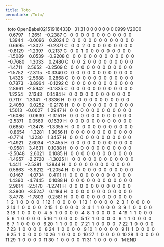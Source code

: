 ```yaml
---
title: Toto
permalink: /Toto/
---
```


`
`toto OpenBabel02151916433D
`
`31 31 0 0 0 0 0 0 0 0999 V2000
`
`   0.6797    1.2651   -0.2387 C   0  0  0  0  0  0  0  0  0  0  0  0`
`   1.3944   -0.0096    0.2024 C   0  0  0  0  0  0  0  0  0  0  0  0`
`   0.6695   -1.3027   -0.2371 C   0  0  2  0  0  0  0  0  0  0  0  0`
`  -0.8129   -1.2397    0.2137 C   0  0  1  0  0  0  0  0  0  0  0  0`
`  -1.5089    0.0539   -0.2208 C   0  0  0  0  0  0  0  0  0  0  0  0`
`  -0.7680    1.3033    0.2480 C   0  0  2  0  0  0  0  0  0  0  0  0`
`  -1.4711    2.5652   -0.2509 C   0  0  0  0  0  0  0  0  0  0  0  0`
`  -1.5752   -2.3115   -0.3340 O   0  0  0  0  0  0  0  0  0  0  0  0`
`   1.4325   -2.5688    0.2868 C   0  0  0  0  0  0  0  0  0  0  0  0`
`   0.7873   -3.8964   -0.1292 C   0  0  0  0  0  0  0  0  0  0  0  0`
`   2.8961   -2.5942   -0.1835 C   0  0  0  0  0  0  0  0  0  0  0  0`
`   1.2254    2.1343    0.1484 H   0  0  0  0  0  0  0  0  0  0  0  0`
`   0.7117    1.3341   -1.3336 H   0  0  0  0  0  0  0  0  0  0  0  0`
`   2.4050    0.0252   -0.2178 H   0  0  0  0  0  0  0  0  0  0  0  0`
`   1.5013   -0.0027    1.2947 H   0  0  0  0  0  0  0  0  0  0  0  0`
`  -1.6086    0.0630   -1.3151 H   0  0  0  0  0  0  0  0  0  0  0  0`
`  -2.5371    0.0569    0.1639 H   0  0  0  0  0  0  0  0  0  0  0  0`
`   0.6850   -1.3476   -1.3355 H   0  0  0  0  0  0  0  0  0  0  0  0`
`  -0.8654   -1.3281    1.3056 H   0  0  0  0  0  0  0  0  0  0  0  0`
`  -0.7714    1.3230    1.3457 H   0  0  0  0  0  0  0  0  0  0  0  0`
`  -1.4921    2.6034   -1.3455 H   0  0  0  0  0  0  0  0  0  0  0  0`
`  -0.9581    3.4631    0.1088 H   0  0  0  0  0  0  0  0  0  0  0  0`
`  -2.5048    2.6021    0.1085 H   0  0  0  0  0  0  0  0  0  0  0  0`
`  -1.4957   -2.2720   -1.3025 H   0  0  0  0  0  0  0  0  0  0  0  0`
`   1.4411   -2.5381    1.3844 H   0  0  0  0  0  0  0  0  0  0  0  0`
`   0.5863   -3.9212   -1.2054 H   0  0  0  0  0  0  0  0  0  0  0  0`
`  -0.1467   -4.0734    0.4111 H   0  0  0  0  0  0  0  0  0  0  0  0`
`   1.4390   -4.7445    0.1088 H   0  0  0  0  0  0  0  0  0  0  0  0`
`   2.9614   -2.5170   -1.2741 H   0  0  0  0  0  0  0  0  0  0  0  0`
`   3.3900   -3.5247    0.1184 H   0  0  0  0  0  0  0  0  0  0  0  0`
`   3.4778   -1.7803    0.2581 H   0  0  0  0  0  0  0  0  0  0  0  0`
` 1  2  1  0  0  0  0`
` 1 12  1  0  0  0  0`
` 1 13  1  0  0  0  0`
` 2  3  1  0  0  0  0`
` 2 14  1  0  0  0  0`
` 2 15  1  0  0  0  0`
` 3  4  1  1  0  0  0`
` 3  9  1  0  0  0  0`
` 3 18  1  0  0  0  0`
` 4  5  1  0  0  0  0`
` 4  8  1  0  0  0  0`
` 4 19  1  1  0  0  0`
` 5  6  1  0  0  0  0`
` 5 16  1  0  0  0  0`
` 5 17  1  0  0  0  0`
` 6  1  1  0  0  0  0`
` 6  7  1  0  0  0  0`
` 6 20  1  1  0  0  0`
` 7 21  1  0  0  0  0`
` 7 22  1  0  0  0  0`
` 7 23  1  0  0  0  0`
` 8 24  1  0  0  0  0`
` 9 10  1  0  0  0  0`
` 9 11  1  0  0  0  0`
` 9 25  1  0  0  0  0`
`10 26  1  0  0  0  0`
`10 27  1  0  0  0  0`
`10 28  1  0  0  0  0`
`11 29  1  0  0  0  0`
`11 30  1  0  0  0  0`
`11 31  1  0  0  0  0`
`
`M END
